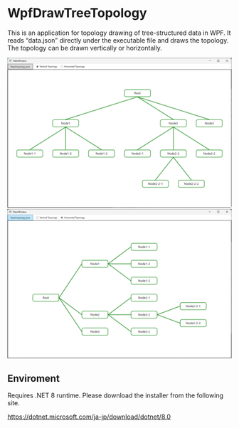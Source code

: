 # WpfDrawTreeTopology

This is an application for topology drawing of tree-structured data in WPF. It reads “data.json” directly under the executable file and draws the topology. The topology can be drawn vertically or horizontally.

![fig1](fig1.png)
![fig2](fig2.png)

## Enviroment

Requires .NET 8 runtime.
Please download the installer from the following site.

https://dotnet.microsoft.com/ja-jp/download/dotnet/8.0
